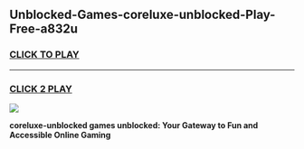 
## Unblocked-Games-coreluxe-unblocked-Play-Free-a832u
<h3>
<a href="https://premium76.site?title=coreluxe-unblocked&ref=10A">CLICK TO PLAY</a></h3>
<hr>

<h3>
<a href="https://premium76.site?title=coreluxe-unblocked&ref=10A">CLICK 2 PLAY</a>
  
</h3>

<a href="https://premium76.site?title=coreluxe-unblocked&ref=10A"><img src="https://clearcache.store/games.png"></a>


**coreluxe-unblocked games unblocked: Your Gateway to Fun and Accessible Online Gaming**
